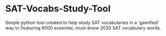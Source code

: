 # SAT-Vocabs-Study-Tool

Simple python tool created to help study SAT vocabularies in a 'gamified' way.\n
Featuring 6000 essential, must-know 2020 SAT vocabulary words.
